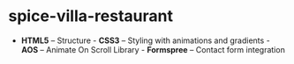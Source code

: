 # spice-villa-restaurant
- **HTML5** – Structure - **CSS3** – Styling with animations and gradients - **AOS** – Animate On Scroll Library - **Formspree** – Contact form integration

